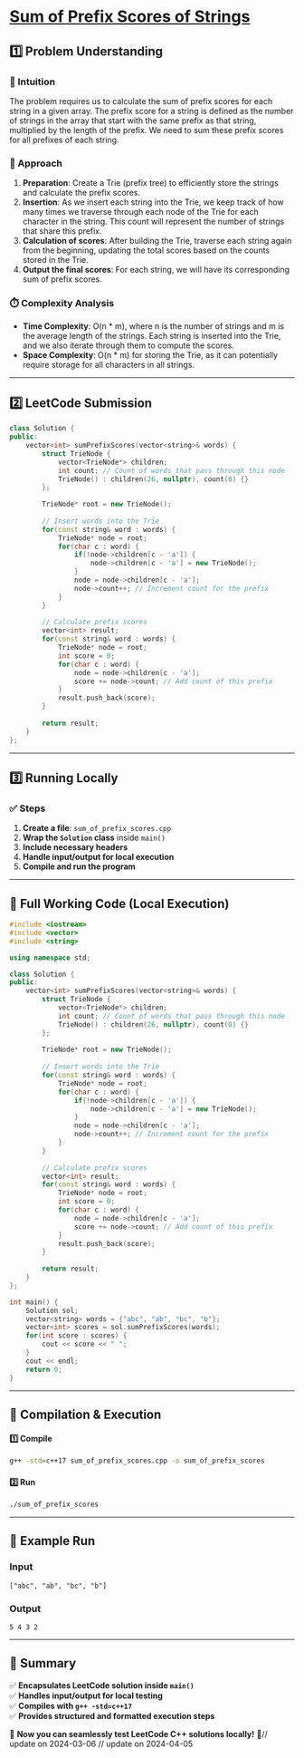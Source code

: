 # **[Sum of Prefix Scores of Strings](https://leetcode.com/problems/sum-of-prefix-scores-of-strings/description/)**  

## **1️⃣ Problem Understanding**  
### **📌 Intuition**  
The problem requires us to calculate the sum of prefix scores for each string in a given array. The prefix score for a string is defined as the number of strings in the array that start with the same prefix as that string, multiplied by the length of the prefix. We need to sum these prefix scores for all prefixes of each string.

### **🚀 Approach**  
1. **Preparation**: Create a Trie (prefix tree) to efficiently store the strings and calculate the prefix scores.
2. **Insertion**: As we insert each string into the Trie, we keep track of how many times we traverse through each node of the Trie for each character in the string. This count will represent the number of strings that share this prefix.
3. **Calculation of scores**: After building the Trie, traverse each string again from the beginning, updating the total scores based on the counts stored in the Trie.
4. **Output the final scores**: For each string, we will have its corresponding sum of prefix scores.

### **⏱️ Complexity Analysis**  
- **Time Complexity**: O(n * m), where n is the number of strings and m is the average length of the strings. Each string is inserted into the Trie, and we also iterate through them to compute the scores.
- **Space Complexity**: O(n * m) for storing the Trie, as it can potentially require storage for all characters in all strings.

---  

## **2️⃣ LeetCode Submission**  
```cpp
class Solution {
public:
    vector<int> sumPrefixScores(vector<string>& words) {
        struct TrieNode {
            vector<TrieNode*> children;
            int count; // Count of words that pass through this node
            TrieNode() : children(26, nullptr), count(0) {}
        };
        
        TrieNode* root = new TrieNode();
        
        // Insert words into the Trie
        for(const string& word : words) {
            TrieNode* node = root;
            for(char c : word) {
                if(!node->children[c - 'a']) {
                    node->children[c - 'a'] = new TrieNode();
                }
                node = node->children[c - 'a'];
                node->count++; // Increment count for the prefix
            }
        }
        
        // Calculate prefix scores
        vector<int> result;
        for(const string& word : words) {
            TrieNode* node = root;
            int score = 0;
            for(char c : word) {
                node = node->children[c - 'a'];
                score += node->count; // Add count of this prefix
            }
            result.push_back(score);
        }
        
        return result;
    }
};
```  

---  

## **3️⃣ Running Locally**  
### **✅ Steps**  
1. **Create a file**: `sum_of_prefix_scores.cpp`  
2. **Wrap the `Solution` class** inside `main()`  
3. **Include necessary headers**  
4. **Handle input/output for local execution**  
5. **Compile and run the program**  

---  

## **📝 Full Working Code (Local Execution)**  
```cpp
#include <iostream>
#include <vector>
#include <string>

using namespace std;

class Solution {
public:
    vector<int> sumPrefixScores(vector<string>& words) {
        struct TrieNode {
            vector<TrieNode*> children;
            int count; // Count of words that pass through this node
            TrieNode() : children(26, nullptr), count(0) {}
        };
        
        TrieNode* root = new TrieNode();
        
        // Insert words into the Trie
        for(const string& word : words) {
            TrieNode* node = root;
            for(char c : word) {
                if(!node->children[c - 'a']) {
                    node->children[c - 'a'] = new TrieNode();
                }
                node = node->children[c - 'a'];
                node->count++; // Increment count for the prefix
            }
        }
        
        // Calculate prefix scores
        vector<int> result;
        for(const string& word : words) {
            TrieNode* node = root;
            int score = 0;
            for(char c : word) {
                node = node->children[c - 'a'];
                score += node->count; // Add count of this prefix
            }
            result.push_back(score);
        }
        
        return result;
    }
};

int main() {
    Solution sol;
    vector<string> words = {"abc", "ab", "bc", "b"};
    vector<int> scores = sol.sumPrefixScores(words);
    for(int score : scores) {
        cout << score << " ";
    }
    cout << endl;
    return 0;
}
```  

---  

## **🔧 Compilation & Execution**  
#### **1️⃣ Compile**  
```bash
g++ -std=c++17 sum_of_prefix_scores.cpp -o sum_of_prefix_scores
```  

#### **2️⃣ Run**  
```bash
./sum_of_prefix_scores
```  

---  

## **🎯 Example Run**  
### **Input**  
```
["abc", "ab", "bc", "b"]
```  
### **Output**  
```
5 4 3 2 
```  

---  

## **📌 Summary**  
✅ **Encapsulates LeetCode solution inside `main()`**  
✅ **Handles input/output for local testing**  
✅ **Compiles with `g++ -std=c++17`**  
✅ **Provides structured and formatted execution steps**  

🚀 **Now you can seamlessly test LeetCode C++ solutions locally!** 🚀// update on 2024-03-06
// update on 2024-04-05
